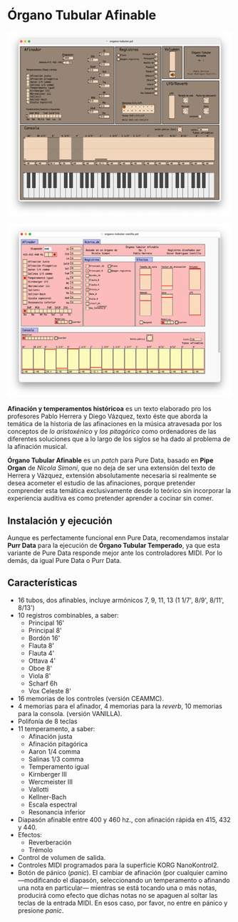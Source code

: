 # Órgano Tubular Afinable

![*Órgano Tubular Afinable (CEAMMC) Op.0.9.2*](resources/pipe_organ.png)

![*Órgano Tubular Afinable (VANILLA) Op.0.9.2*](resources/pipe_organ-vanilla.png)

**Afinación y temperamentos históricoa** es un texto elaborado pro los profesores Pablo Herrera y Diego Vázquez, texto éste que aborda la temática de la historia de las afinaciones en la música atravesada por los conceptos de *lo aristoxénico* y *los pitagórico* como ordenadores de las diferentes soluciones que a lo largo de los siglos se ha dado al problema de la afinación musical.

**Órgano Tubular Afinable** es un *patch* para Pure Data, basado en **Pipe Organ** de *Nicola Simoni*, que no deja de ser una extensión del texto de Herrera y Vázquez, extensión absolutamente necesaria si realmente se desea acometer el estudio de las afinaciones, porque pretender comprender esta temática exclusivamente desde lo teórico sin incorporar la experiencia auditiva es como pretender aprender a cocinar sin comer.

## Instalación y ejecución
Aunque es perfectamente funcional enn Pure Data, recomendamos instalar **Purr Data** para la ejecución de **Órgano Tubular Temperado**, ya que esta variante de Pure Data responde mejor ante los controladores MIDI. Por lo demás, da igual Pure Data o Purr Data.

## Características
* 16 tubos, dos afinables, incluye armónicos 7, 9, 11, 13 (1 1/7', 8/9', 8/11', 8/13')
* 10 registros combinables, a saber:
	* Principal 16'
	* Principal 8'
	* Bordón 16'
	* Flauta 8'
	* Flauta 4'
	* Ottava 4'
	* Oboe 8'
	* Viola 8'
	* Scharf 6h
	* Vox Celeste 8'
* 16 memorias de los controles (versión CEAMMC).
* 4 memorias para el afinador, 4 memorias para la *reverb*, 10 memorias para la consola. (versión VANILLA).
* Polifonía de 8 teclas
* 11 temperamento, a saber:
	* Afinación justa
	* Afinación pitagórica
	* Aaron 1/4 comma
	* Salinas 1/3 comma
	* Temperamento igual
	* Kirnberger III
	* Wercmeister III
	* Vallotti
	* Kellner-Bach
	* Escala espectral
    * Resonancia inferior
* Diapasón afinable entre 400 y 460 hz., con afinación rápida en 415, 432 y 440. 
* Efectos:
	* Reverberación
	* Trémolo
* Control de volumen de salida.
* Controles MIDI programados para la superficie KORG NanoKontrol2.
* Botón de pánico (*panic*). El cambiar de afinación (por cualquier camino —modificando el diapasón, seleccionando un temperamento o afinando una nota en particular— mientras se está tocando una o más notas, producirá como efecto que dichas notas no se apaguen al soltar las teclas de la entrada MIDI. En esos caso, por favor, no entre en pánico y presione *panic*.
